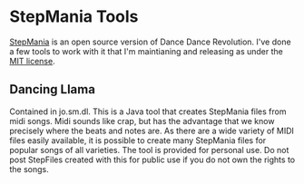 # StepMania Tools

[StepMania](https://github.com/stepmania/stepmania) is an open source version of Dance Dance Revolution.
I've done a few tools to work with it that I'm maintianing and releasing as 
under the [MIT license](http://opensource.org/licenses/MIT).

## Dancing Llama

Contained in jo.sm.dl. This is a Java tool that creates StepMania files from midi songs. 
Midi sounds like crap, but has the advantage that we know precisely where the beats and notes are.
As there are a wide variety of MIDI files easily available, it is possible to create many
StepMania files for popular songs of all varieties. The tool is provided for personal use.
Do not post StepFiles created with this for public use if you do not own the rights to the
songs.
